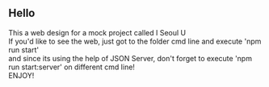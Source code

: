 ## Hello 
This a web design for a mock project called I Seoul U<br>
If you'd like to see the web, just got to the folder cmd line and execute 'npm run start' <br>
and since its using the help of JSON Server, don't forget to execute 'npm run start:server' on different cmd line!<br>
ENJOY!
